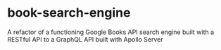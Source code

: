 # book-search-engine
A refactor of a functioning Google Books API search engine built with a RESTful API to a GraphQL API built with Apollo Server
